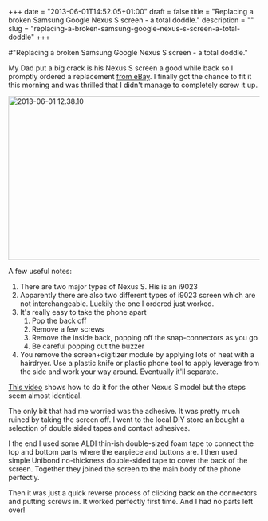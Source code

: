 +++
date = "2013-06-01T14:52:05+01:00"
draft = false
title = "Replacing a broken Samsung Google Nexus S screen - a total doddle."
description = ""
slug = "replacing-a-broken-samsung-google-nexus-s-screen-a-total-doddle"
+++

#"Replacing a broken Samsung Google Nexus S screen - a total doddle."

My Dad put a big crack is his Nexus S screen a good while back so I promptly ordered a replacement <a href="http://www.ebay.com/itm/Replacement-LCD-Touch-Screen-Display-Assembly-For-Samsung-Google-Nexus-S-i9023-/290768756299?">from eBay</a>. I finally got the chance to fit it this morning and was thrilled that I didn't manage to completely screw it up.

<a href="https://s3-eu-west-1.amazonaws.com/conoroneill.net/wp-content/uploads/2013/06/2013-06-01-12.38.10.jpg"><img class="aligncenter size-large wp-image-1085" alt="2013-06-01 12.38.10" src="https://s3-eu-west-1.amazonaws.com/conoroneill.net/wp-content/uploads/2013/06/2013-06-01-12.38.10-1024x576.jpg" width="584" height="328" /></a>

A few useful notes:
<ol>
	<li><span style="line-height: 15px;">There are two major types of Nexus S. His is an i9023</span></li>
	<li>Apparently there are also two different types of i9023 screen which are not interchangeable. Luckily the one I ordered just worked.</li>
	<li>It's really easy to take the phone apart
<ol>
	<li>Pop the back off</li>
	<li>Remove a few screws</li>
	<li>Remove the inside back, popping off the snap-connectors as you go</li>
	<li>Be careful popping out the buzzer</li>
</ol>
</li>
	<li>You remove the screen+digitizer module by applying lots of heat with a hairdryer. Use a plastic knife or plastic phone tool to apply leverage from the side and work your way around. Eventually it'll separate.</li>
</ol>
<a href="http://www.youtube.com/watch?v=3UBkjwNJbS8">This video</a> shows how to do it for the other Nexus S model but the steps seem almost identical.

The only bit that had me worried was the adhesive. It was pretty much ruined by taking the screen off. I went to the local DIY store an bought a selection of double sided tapes and contact adhesives.

I the end I used some ALDI thin-ish double-sized foam tape to connect the top and bottom parts where the earpiece and buttons are. I then used simple Unibond no-thickness double-sided tape to cover the back of the screen. Together they joined the screen to the main body of the phone perfectly.

Then it was just a quick reverse process of clicking back on the connectors and putting screws in. It worked perfectly first time. And I had no parts left over!

&nbsp;